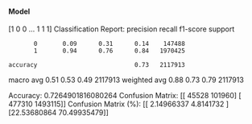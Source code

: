 #### Model
[1 0 0 ... 1 1 1]
Classification Report:
              precision    recall  f1-score   support

           0       0.09      0.31      0.14    147488
           1       0.94      0.76      0.84   1970425

    accuracy                           0.73   2117913
   macro avg       0.51      0.53      0.49   2117913
weighted avg       0.88      0.73      0.79   2117913

Accuracy: 0.7264901816080264
Confusion Matrix:
[[  45528  101960]
 [ 477310 1493115]]
Confusion Matrix (%):
[[ 2.14966337  4.8141732 ]
 [22.53680864 70.49935479]]
